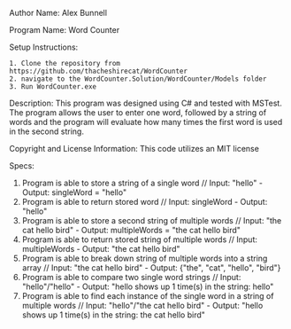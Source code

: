 Author Name:
Alex Bunnell

Program Name:
Word Counter

Setup Instructions:

    1. Clone the repository from https://github.com/thacheshirecat/WordCounter
    2. navigate to the WordCounter.Solution/WordCounter/Models folder
    3. Run WordCounter.exe

Description:
This program was designed using C# and tested with MSTest. The program allows the user to enter one word, followed by a string of words and the program will evaluate how many times the first word is used in the second string.

Copyright and License Information:
This code utilizes an MIT license

Specs:
1. Program is able to store a string of a single word //
  Input: "hello"  - Output: singleWord = "hello"
2. Program is able to return stored word //
  Input: singleWord  - Output: "hello"
3. Program is able to store a second string of multiple words //
  Input: "the cat hello bird"  - Output: multipleWords = "the cat hello bird"
4. Program is able to return stored string of multiple words  //
  Input: multipleWords - Output: "the cat hello bird"
5. Program is able to break down string of multiple words into a string array //
  Input: "the cat hello bird" - Output: {"the", "cat", "hello", "bird"}
6. Program is able to compare two single word strings //
  Input: "hello"/"hello" - Output: "hello shows up 1 time(s) in the string: hello"
7. Program is able to find each instance of the single word in a string of multiple words //
  Input: "hello"/"the cat hello bird" - Output: "hello shows up 1 time(s) in the string: the cat hello bird"
